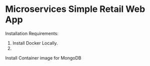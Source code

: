 # Microservices Simple Retail Web App

Installation Requirements:
1. Install Docker Locally. 
2. 

Install Container image for MongoDB

